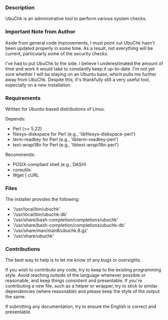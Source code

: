 ### Description

UbuChk is an administrative tool to perform various system checks.

### Important Note from Author

Aside from general code improvements, I must point out UbuChk hasn't been updated properly in some time. As a result, not everything will be current, particularly some of the security checks.

I've had to put UbuChk to the side. I believe I underestimated the amount of time and work it would take to constantly keep it up-to-date. I'm not yet sure whether I will be staying on an Ubuntu base, which pulls me further away from UbuChk. Despite this, it's thankfully still a very useful tool, especially on a new installation.

### Requirements

Written for Ubuntu-based distributions of Linux.

Depends:

* Perl (>= 5.22)
* filesys-diskspace for Perl (e.g., 'libfilesys-diskspace-perl')
* term-readkey for Perl (e.g., 'libterm-readkey-perl')
* text-wrapi18n for Perl (e.g., 'libtext-wrapi18n-perl')

Recommends:

* POSIX-compliant shell (e.g., DASH)
* coreutils
* Wget | cURL

### Files

The installer provides the following:

* '/usr/local/bin/ubuchk'
* '/usr/local/bin/ubuchk-db'
* '/usr/share/bash-completion/completions/ubuchk'
* '/usr/share/bash-completion/completions/ubuchk-db'
* '/usr/share/man/man8/ubuchk.8.gz'
* '/usr/share/ubuchk'

### Contributions

The best way to help is to let me know of any bugs or oversights.

If you wish to contribute any code, try to keep to the existing programming style. Avoid reaching outside of the language whenever possible or reasonable, and keep things consistent and presentable. If you're contributing a new file, such as a helper or wrapper, try to stick to similar dependencies (where reasonable) and please keep the style of the output the same.

If submitting any documentation, try to ensure the English is correct and presentable.
